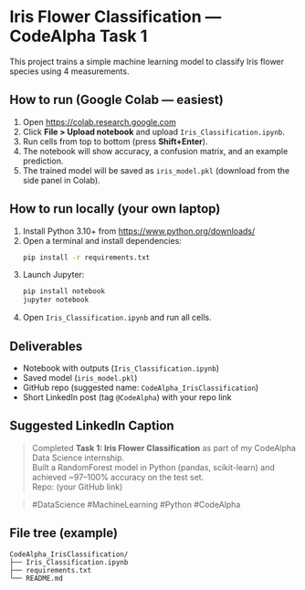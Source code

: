 
# Iris Flower Classification — CodeAlpha Task 1

This project trains a simple machine learning model to classify Iris flower species using 4 measurements.

## How to run (Google Colab — easiest)
1. Open https://colab.research.google.com
2. Click **File > Upload notebook** and upload `Iris_Classification.ipynb`.
3. Run cells from top to bottom (press **Shift+Enter**).
4. The notebook will show accuracy, a confusion matrix, and an example prediction.
5. The trained model will be saved as `iris_model.pkl` (download from the side panel in Colab).

## How to run locally (your own laptop)
1. Install Python 3.10+ from https://www.python.org/downloads/
2. Open a terminal and install dependencies:
   ```bash
   pip install -r requirements.txt
   ```
3. Launch Jupyter:
   ```bash
   pip install notebook
   jupyter notebook
   ```
4. Open `Iris_Classification.ipynb` and run all cells.

## Deliverables
- Notebook with outputs (`Iris_Classification.ipynb`)
- Saved model (`iris_model.pkl`)
- GitHub repo (suggested name: `CodeAlpha_IrisClassification`)
- Short LinkedIn post (tag `@CodeAlpha`) with your repo link

## Suggested LinkedIn Caption
> Completed **Task 1: Iris Flower Classification** as part of my CodeAlpha Data Science internship.  
> Built a RandomForest model in Python (pandas, scikit-learn) and achieved ~97–100% accuracy on the test set.  
> Repo: (your GitHub link)  

> #DataScience #MachineLearning #Python #CodeAlpha

## File tree (example)
```
CodeAlpha_IrisClassification/
├── Iris_Classification.ipynb
├── requirements.txt
└── README.md
```
